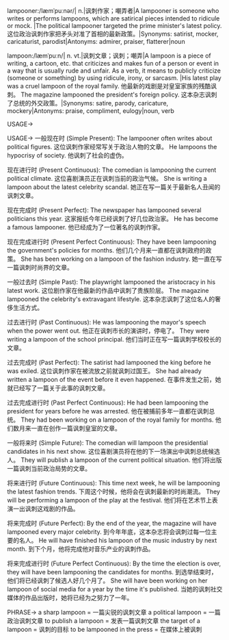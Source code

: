 lampooner:/læmˈpuːnər/| n.|讽刺作家；嘲弄者|A lampooner is someone who writes or performs lampoons, which are satirical pieces intended to ridicule or mock. |The political lampooner targeted the prime minister's latest policy.  这位政治讽刺作家把矛头对准了首相的最新政策。|Synonyms: satirist, mocker, caricaturist, parodist|Antonyms: admirer, praiser, flatterer|noun

lampoon:/læmˈpuːn/| n. vt.|讽刺文章；讽刺；嘲弄|A lampoon is a piece of writing, a cartoon, etc. that criticizes and makes fun of a person or event in a way that is usually rude and unfair. As a verb, it means to publicly criticize (someone or something) by using ridicule, irony, or sarcasm. |His latest play was a cruel lampoon of the royal family. 他最新的戏剧是对皇室家族的残酷讽刺。  The magazine lampooned the president's foreign policy. 这本杂志讽刺了总统的外交政策。|Synonyms: satire, parody, caricature, mockery|Antonyms: praise, compliment, eulogy|noun, verb


USAGE->

USAGE->
一般现在时 (Simple Present):
The lampooner often writes about political figures. 这位讽刺作家经常写关于政治人物的文章。
He lampoons the hypocrisy of society. 他讽刺了社会的虚伪。

现在进行时 (Present Continuous):
The comedian is lampooning the current political climate.  这位喜剧演员正在讽刺当前的政治气候。
She is writing a lampoon about the latest celebrity scandal. 她正在写一篇关于最新名人丑闻的讽刺文章。

现在完成时 (Present Perfect):
The newspaper has lampooned several politicians this year.  这家报纸今年已经讽刺了好几位政治家。
He has become a famous lampooner. 他已经成为了一位著名的讽刺作家。

现在完成进行时 (Present Perfect Continuous):
They have been lampooning the government's policies for months.  他们几个月来一直都在讽刺政府的政策。
She has been working on a lampoon of the fashion industry. 她一直在写一篇讽刺时尚界的文章。

一般过去时 (Simple Past):
The playwright lampooned the aristocracy in his latest work.  这位剧作家在他最新的作品中讽刺了贵族阶层。
The magazine lampooned the celebrity's extravagant lifestyle. 这本杂志讽刺了这位名人的奢侈生活方式。


过去进行时 (Past Continuous):
He was lampooning the mayor's speech when the power went out.  他正在讽刺市长的演讲时，停电了。
They were writing a lampoon of the school principal. 他们当时正在写一篇讽刺学校校长的文章。


过去完成时 (Past Perfect):
The satirist had lampooned the king before he was exiled.  这位讽刺作家在被流放之前就讽刺过国王。
She had already written a lampoon of the event before it even happened.  在事件发生之前，她就已经写了一篇关于此事的讽刺文章。

过去完成进行时 (Past Perfect Continuous):
He had been lampooning the president for years before he was arrested. 他在被捕前多年一直都在讽刺总统。
They had been working on a lampoon of the royal family for months. 他们数月来一直在创作一篇讽刺皇室的文章。


一般将来时 (Simple Future):
The comedian will lampoon the presidential candidates in his next show.  这位喜剧演员将在他的下一场演出中讽刺总统候选人。
They will publish a lampoon of the current political situation. 他们将出版一篇讽刺当前政治局势的文章。

将来进行时 (Future Continuous):
This time next week, he will be lampooning the latest fashion trends.  下周这个时候，他将会在讽刺最新的时尚潮流。
They will be performing a lampoon of the play at the festival.  他们将在艺术节上表演一出讽刺这戏剧的作品。


将来完成时 (Future Perfect):
By the end of the year, the magazine will have lampooned every major celebrity. 到今年年底，这本杂志将会讽刺过每一位主要的名人。
He will have finished his lampoon of the music industry by next month. 到下个月，他将完成他对音乐产业的讽刺作品。

将来完成进行时 (Future Perfect Continuous):
By the time the election is over, they will have been lampooning the candidates for months.  到选举结束时，他们将已经讽刺了候选人好几个月了。
She will have been working on her lampoon of social media for a year by the time it's published. 当她的讽刺社交媒体的作品出版时，她将已经为之努力了一年。


PHRASE->
a sharp lampoon = 一篇尖锐的讽刺文章
a political lampoon =  一篇政治讽刺文章
to publish a lampoon = 发表一篇讽刺文章
the target of a lampoon = 讽刺的目标
to be lampooned in the press = 在媒体上被讽刺

